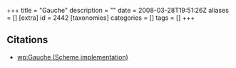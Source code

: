 +++
title = "Gauche"
description = ""
date = 2008-03-28T19:51:26Z
aliases = []
[extra]
id = 2442
[taxonomies]
categories = []
tags = []
+++



## Citations
* [wp:Gauche (Scheme implementation)](https://en.wikipedia.org/wiki/Gauche_(Scheme_implementation))
